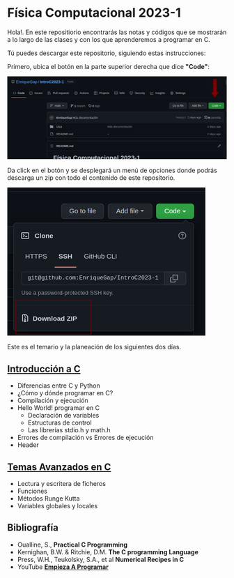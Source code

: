 # Física Computacional 2023-1

Hola!. En este repositiorio encontrarás las notas y códigos que se mostrarán a lo largo de las clases y con los que aprenderemos a programar en C.

Tú puedes descargar este repositorio, siguiendo estas instrucciones:

Primero, ubica el botón en la parte superior derecha que dice **"Code"**:

![descarga](./download1.png)

Da click en el botón y se desplegará un menú de opciones donde podrás descarga un zip con todo el contenido de este repositorio.

![descarga](./download2.png)

Este es el temario y la planeación de los siguientes dos días.

## [Introducción a C](./Dia1/README.md)

- Diferencias entre C y Python
- ¿Cómo y dónde programar en C?
- Compilación y ejecución
- Hello World! programar en C
	- Declaración de variables
	- Estructuras de control
	- Las librerías stdio.h y math.h
- Errores de compilación vs Errores de ejecución
- Header

## [Temas Avanzados en C](./Dia2/README.md)

- Lectura y escritera de ficheros
- Funciones
- Métodos Runge Kutta
- Variables globales y locales

## Bibliografía

- Oualline, S., __Practical C Programming__
- Kernighan, B.W. & Ritchie, D.M. __The C programming Language__
- Press, W.H., Teukolsky, S.A., et al __Numerical Recipes in C__
- YouTube [__Empieza A Programar__](https://www.youtube.com/playlist?list=PLw8RQJQ8K1ySN6bVHYEpDoh-CKVkL_uOF)
